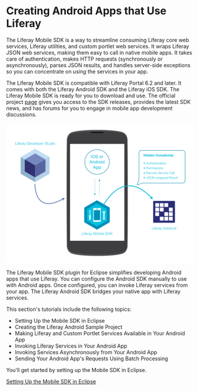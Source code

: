 # Creating Android Apps that Use Liferay 

The Liferay Mobile SDK is a way to streamline consuming Liferay core web 
services, Liferay utilities, and custom portlet web services. It wraps Liferay
JSON web services, making them easy to call in native mobile apps. It takes care
of authentication, makes HTTP requests (synchronously or asynchronously), parses
JSON results, and handles server-side exceptions so you can concentrate on
*using* the services in your app. 

The Liferay Mobile SDK is compatible with Liferay Portal 6.2 and later. It comes 
with both the Liferay Android SDK and the Liferay iOS SDK. The Liferay Mobile 
SDK is ready for you to download and use. The official project [page](https://www.liferay.com/community/liferay-projects/liferay-mobile-sdk/overview)
gives you access to the SDK releases, provides the latest SDK news, and has 
forums for you to engage in mobile app development discussions.

![Figure 1: Liferay's Mobile SDK enables your native app to communicate with Liferay. You can even use the SDK from Eclipse via the Liferay Mobile SDK plugin..](../../images/mobile-sdk-diagram.png)

The Liferay Mobile SDK plugin for Eclipse simplifies developing Android apps 
that use Liferay. You can configure the Android SDK manually to use with Android 
apps. Once configured, you can invoke Liferay services from your app. The 
Liferay Android SDK bridges your native app with Liferay services. 

This section's tutorials include the following topics: 

- Setting Up the Mobile SDK in Eclipse
- Creating the Liferay Android Sample Project
- Making Liferay and Custom Portlet Services Available in Your Android App
- Invoking Liferay Services in Your Android App
- Invoking Services Asynchronously from Your Android App
- Sending Your Android App's Requests Using Batch Processing

You'll get started by setting up the Mobile SDK in Eclipse.

[Setting Up the Mobile SDK in Eclipse](https://www-ldn.liferay.com/develop/tutorials/-/knowledge_base/setting-up-mobile-sdk-eclipse-lp-6-2-develop-tutorial)
